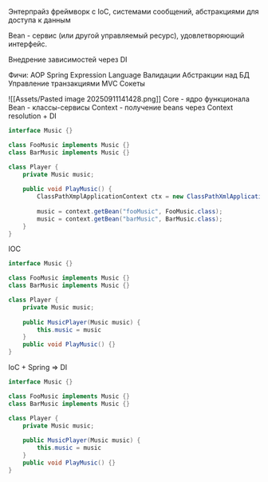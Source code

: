 Энтерпрайз фреймворк с IoC, системами сообщений, абстракциями для доступа к данным

Bean - сервис (или другой управляемый ресурс), удовлетворяющий интерфейс.

Внедрение зависимостей через DI

Фичи:
AOP
Spring Expression Language
Валидации
Абстракции над БД
Управление транзакциями
MVC
Сокеты

![[Assets/Pasted image 20250911141428.png]]
Core - ядро функционала
Bean - классы-сервисы
Context - получение beans через Context resolution + DI

```java
interface Music {}

class FooMusic implements Music {}
class BarMusic implements Music {}

class Player {
	private Music music;
	
	public void PlayMusic() {
		ClassPathXmplApplicationContext ctx = new ClassPathXmlApplicationContext("applicationContext.xml");
		
		music = context.getBean("fooMusic", FooMusic.class);
		music = context.getBean("barMusic", BarMusic.class);
	}
}
```

IOC
```java
interface Music {}

class FooMusic implements Music {}
class BarMusic implements Music {}

class Player {
	private Music music;
	
	public MusicPlayer(Music music) {
		this.music = music
	}
	public void PlayMusic() {}
}
```

IoC + Spring => DI

```java
interface Music {}

class FooMusic implements Music {}
class BarMusic implements Music {}

class Player {
	private Music music;
	
	public MusicPlayer(Music music) {
		this.music = music
	}
	public void PlayMusic() {}
}
```